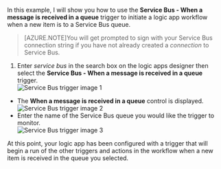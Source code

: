 In this example, I will show you how to use the **Service Bus - When a message is received in a queue** trigger to initiate a logic app workflow when a new item is to a Service Bus queue.  

>[AZURE.NOTE]You will get prompted to sign with your Service Bus connection string if you have not already created a *connection* to Service Bus.  

1. Enter *service bus* in the search box on the logic apps designer then select the **Service Bus - When a message is received in a queue**  trigger.  
![Service Bus trigger image 1](./media/connectors-create-api-servicebus/trigger-1.png)   
- The **When a message is received in a queue** control is displayed.  
![Service Bus trigger image 2](./media/connectors-create-api-servicebus/trigger-2.png)   
- Enter the name of the Service Bus queue you would like the trigger to monitor.   
![Service Bus trigger image 3](./media/connectors-create-api-servicebus/trigger-3.png)   

At this point, your logic app has been configured with a trigger that will begin a run of the other triggers and actions in the workflow when a new item is  received in the queue you selected.    